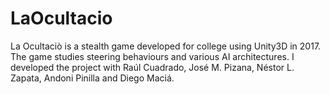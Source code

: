 # LaOcultacio
La Ocultaciò is a stealth game developed for college using Unity3D in 2017. The game studies steering behaviours and various AI architectures. I developed the project with Raúl Cuadrado, José M. Pizana, Néstor L. Zapata, Andoni Pinilla and Diego Maciá.
